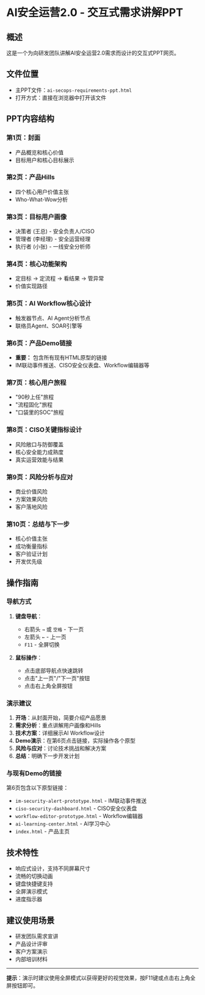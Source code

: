 # AI安全运营2.0 - 交互式需求讲解PPT

## 概述
这是一个为向研发团队讲解AI安全运营2.0需求而设计的交互式PPT网页。

## 文件位置
- 主PPT文件：`ai-secops-requirements-ppt.html`
- 打开方式：直接在浏览器中打开该文件

## PPT内容结构

### 第1页：封面
- 产品概览和核心价值
- 目标用户和核心目标展示

### 第2页：产品Hills
- 四个核心用户价值主张
- Who-What-Wow分析

### 第3页：目标用户画像
- 决策者 (王总) - 安全负责人/CISO
- 管理者 (李经理) - 安全运营经理
- 执行者 (小张) - 一线安全分析师

### 第4页：核心功能架构
- 定目标 → 定流程 → 看结果 → 管异常
- 价值实现路径

### 第5页：AI Workflow核心设计
- 触发器节点、AI Agent分析节点
- 联络员Agent、SOAR引擎等

### 第6页：产品Demo链接
- **重要：** 包含所有现有HTML原型的链接
- IM联动事件推送、CISO安全仪表盘、Workflow编辑器等

### 第7页：核心用户旅程
- "90秒上任"旅程
- "流程固化"旅程  
- "口袋里的SOC"旅程

### 第8页：CISO关键指标设计
- 风险敞口与防御覆盖
- 核心安全能力成熟度
- 真实运营效能与结果

### 第9页：风险分析与应对
- 商业价值风险
- 方案效果风险
- 客户落地风险

### 第10页：总结与下一步
- 核心价值主张
- 成功衡量指标
- 客户验证计划
- 开发优先级

## 操作指南

### 导航方式
1. **键盘导航**：
   - 右箭头 `→` 或 `空格` - 下一页
   - 左箭头 `←` - 上一页
   - `F11` - 全屏切换

2. **鼠标操作**：
   - 点击底部导航点快速跳转
   - 点击"上一页"/"下一页"按钮
   - 点击右上角全屏按钮

### 演示建议
1. **开场**：从封面开始，简要介绍产品愿景
2. **需求分析**：重点讲解用户画像和Hills
3. **技术方案**：详细展示AI Workflow设计
4. **Demo演示**：在第6页点击链接，实际操作各个原型
5. **风险与应对**：讨论技术挑战和解决方案
6. **总结**：明确下一步开发计划

### 与现有Demo的链接
第6页包含以下原型链接：
- `im-security-alert-prototype.html` - IM联动事件推送
- `ciso-security-dashboard.html` - CISO安全仪表盘  
- `workflow-editor-prototype.html` - Workflow编辑器
- `ai-learning-center.html` - AI学习中心
- `index.html` - 产品主页

## 技术特性
- 响应式设计，支持不同屏幕尺寸
- 流畅的切换动画
- 键盘快捷键支持
- 全屏演示模式
- 进度指示器

## 建议使用场景
- 研发团队需求宣讲
- 产品设计评审
- 客户方案演示
- 内部培训材料

---

**提示**：演示时建议使用全屏模式以获得更好的视觉效果，按F11键或点击右上角全屏按钮即可。 
